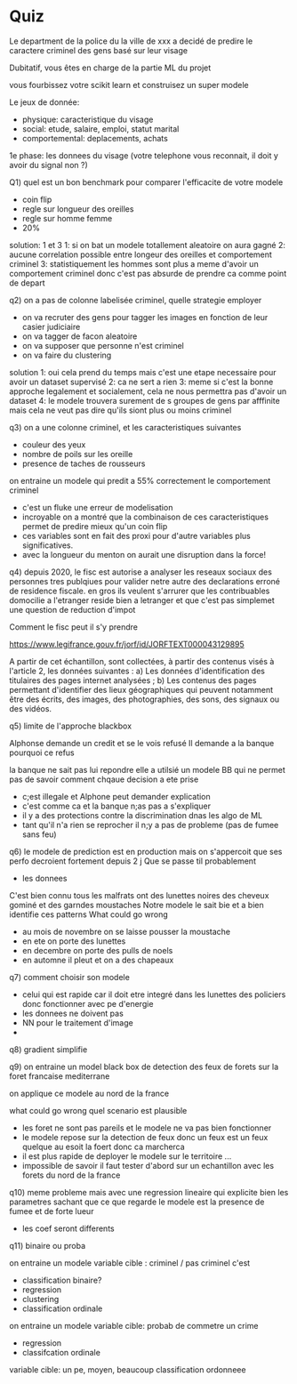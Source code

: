 # Quiz

Le department de la police du la ville de xxx a decidé de predire le caractere criminel des gens basé sur leur visage

Dubitatif, vous êtes en charge de la partie ML du projet

vous fourbissez votre scikit learn et construisez un super modele

Le jeux de donnée:
- physique: caracteristique du visage
- social: etude, salaire, emploi, statut marital
- comportemental: deplacements, achats

1e phase: les donnees du visage (votre telephone vous reconnait, il doit y avoir du signal non ?)


Q1) quel est un bon benchmark pour comparer l'efficacite de votre modele
- coin flip
- regle sur longueur des oreilles
- regle sur homme femme
- 20%

solution: 1 et 3
1: si on bat un modele totallement aleatoire on aura gagné
2: aucune correlation possible entre longeur des oreilles et comportement criminel
3: statistiquement les hommes sont plus a meme d'avoir un comportement criminel donc c'est pas absurde de prendre ca comme point de depart

q2) on a pas de colonne labelisée criminel, quelle strategie employer
- on va recruter des gens pour tagger les images en fonction de leur casier judiciaire
- on va tagger de facon aleatoire
- on va supposer que personne n'est criminel
- on va faire du clustering

solution
1: oui cela prend du temps mais c'est une etape necessaire pour avoir un dataset supervisé
2: ca ne sert a rien
3: meme si c'est la bonne approche legalement et socialement, cela ne nous permettra pas d'avoir un dataset
4: le modele trouvera surement de s groupes de gens par afffinite mais cela ne veut pas dire qu'ils siont plus ou moins criminel

q3) on a une colonne criminel, et les caracteristiques suivantes
- couleur des yeux
- nombre de poils sur les oreille
- presence de taches de rousseurs

on entraine un modele qui predit a 55% correctement le comportement criminel

- c'est un fluke une erreur de modelisation
- incroyable on a montré que la combinaison de ces caracteristiques permet de predire mieux qu'un coin flip
- ces variables sont en fait des proxi pour d'autre variables plus significatives.
- avec la longueur du menton on aurait une disruption dans la force!


q4) depuis 2020, le fisc est autorise a analyser les reseaux sociaux des personnes tres publqiues pour valider netre autre des declarations erroné de residence fiscale. en gros ils veulent s'arrurer que les contribuables domocilie a l'etranger reside bien a letranger et que c'est pas simplemet une question de reduction d'impot

Comment le fisc peut il s'y prendre

https://www.legifrance.gouv.fr/jorf/id/JORFTEXT000043129895

A partir de cet échantillon, sont collectées, à partir des contenus visés à l'article 2, les données suivantes :
a) Les données d'identification des titulaires des pages internet analysées ;
b) Les contenus des pages permettant d'identifier des lieux géographiques qui peuvent notamment être des écrits, des images, des photographies, des sons, des signaux ou des vidéos.

q5) limite de l'approche blackbox

Alphonse demande un credit et se le vois refusé
Il demande a la banque pourquoi ce refus

la banque ne sait pas lui repondre elle a utilsié un modele BB qui ne permet pas de savoir comment chqaue decision a ete prise

- c;est illegale et Alphone peut demander explication
- c'est comme ca et la banque n;as pas a s'expliquer
- il y a des protections contre la discrimination dnas les algo de ML
- tant qu'il n'a rien se reprocher il n;y a pas de probleme (pas de fumee sans feu)

q6) le modele de prediction est en production
mais on s'appercoit que ses perfo decroient fortement depuis 2 j
Que se passe til probablement
- les donnees

C'est bien connu tous les malfrats ont des lunettes noires des cheveux gominé et des garndes moustaches
Notre modele le sait bie et a bien identifie ces patterns
What could go wrong

- au mois de novembre on se laisse pousser la moustache
- en ete on porte des lunettes
- en decembre on porte des pulls de noels
- en automne il pleut et on a des chapeaux

q7) comment choisir son modele

- celui qui est rapide car il doit etre integré dans les lunettes des policiers donc fonctionner avec pe d'energie
- les donnees ne doivent pas
- NN pour le traitement d'image
-

q8) gradient simplifie


q9) on entraine un model black box de detection des feux de forets sur la foret francaise mediterrane

on applique ce modele au nord de la france

what could go wrong
quel scenario est plausible

- les foret ne sont pas pareils et le modele ne va pas bien fonctionner
- le modele repose sur la detection de feux donc un feux est un feux quelque au esoit la foert donc ca marcherca
- il est plus rapide de deployer le modele sur le territoire ...
- impossible de savoir il faut tester d'abord sur un echantillon avec les forets du nord de la france

q10) meme probleme mais avec une regression lineaire qui explicite bien les parametres
sachant que ce que regarde le modele est la presence de fumee et de forte lueur
- les coef seront differents


q11) binaire ou proba

on entraine un modele variable cible : criminel / pas criminel
c'est
- classification binaire?
- regression
- clustering
- classification ordinale

on entraine un modele variable cible: probab de commetre un crime
- regression
- classifcation ordinale


variable cible: un pe, moyen, beaucoup
classification ordonneee
